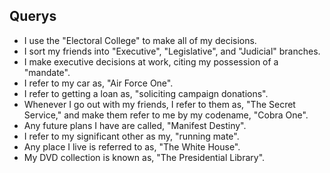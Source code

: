 ## Querys
- I use the "Electoral College" to make all of my decisions.
- I sort my friends into "Executive", "Legislative", and "Judicial" branches.
- I make executive decisions at work, citing my possession of a "mandate".
- I refer to my car as, "Air Force One".
- I refer to getting a loan as, "soliciting campaign donations".
- Whenever I go out with my friends, I refer to them as, "The Secret Service," and make
them refer to me by my codename, "Cobra One".
- Any future plans I have are called, "Manifest Destiny".
- I refer to my significant other as my, "running mate".
- Any place I live is referred to as, "The White House".
- My DVD collection is known as, "The Presidential Library".